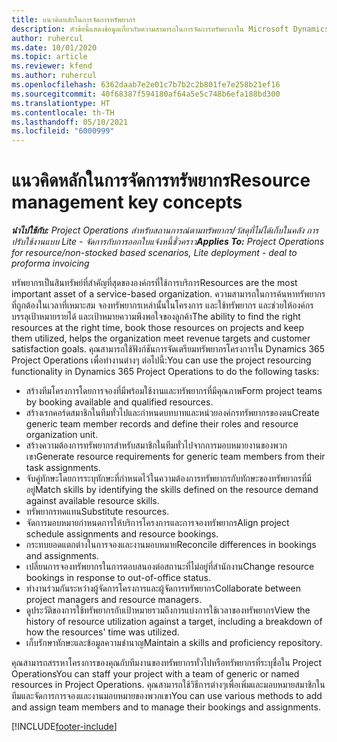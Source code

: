 ```yaml
---
title: แนวคิดหลักในการจัดการทรัพยากร
description: หัวข้อนี้แสดงข้อมูลเกี่ยวกับความสามารถในการจัดการทรัพยากรใน Microsoft Dynamics Project Operations
author: ruhercul
ms.date: 10/01/2020
ms.topic: article
ms.reviewer: kfend
ms.author: ruhercul
ms.openlocfilehash: 6362daab7e2e01c7b7b2c2b801fe7e258b21ef16
ms.sourcegitcommit: 40f68387f594180af64a5e5c748b6efa188bd300
ms.translationtype: HT
ms.contentlocale: th-TH
ms.lasthandoff: 05/10/2021
ms.locfileid: "6000999"
---
```

# <a name="resource-management-key-concepts"></a><span data-ttu-id="9abb7-103">แนวคิดหลักในการจัดการทรัพยากร</span><span class="sxs-lookup"><span data-stu-id="9abb7-103">Resource management key concepts</span></span>

<span data-ttu-id="9abb7-104">_**นำไปใช้กับ:** Project Operations สำหรับสถานการณ์ตามทรัพยากร/วัสดุที่ไม่ได้เก็บในคลัง การปรับใช้งานแบบ Lite - จัดการกับการออกใบแจ้งหนี้ชั่วคราว_</span><span class="sxs-lookup"><span data-stu-id="9abb7-104">_**Applies To:** Project Operations for resource/non-stocked based scenarios, Lite deployment - deal to proforma invoicing_</span></span>

<span data-ttu-id="9abb7-105">ทรัพยากรเป็นสินทรัพย์ที่สำคัญที่สุดขององค์กรที่ใช้การบริการ</span><span class="sxs-lookup"><span data-stu-id="9abb7-105">Resources are the most important asset of a service-based organization.</span></span> <span data-ttu-id="9abb7-106">ความสามารถในการค้นหาทรัพยากรที่ถูกต้องในเวลาที่เหมาะสม จองทรัพยากรเหล่านั้นในโครงการ และใช้ทรัพยากร และช่วยให้องค์กรบรรลุเป้าหมายรายได้ และเป้าหมายความพึงพอใจของลูกค้า</span><span class="sxs-lookup"><span data-stu-id="9abb7-106">The ability to find the right resources at the right time, book those resources on projects and keep them utilized, helps the organization meet revenue targets and customer satisfaction goals.</span></span> <span data-ttu-id="9abb7-107">คุณสามารถใช้ฟังก์ชันการจัดเตรียมทรัพยากรโครงการใน Dynamics 365 Project Operations เพื่อทำงานต่างๆ ต่อไปนี้:</span><span class="sxs-lookup"><span data-stu-id="9abb7-107">You can use the project resourcing functionality in Dynamics 365 Project Operations to do the following tasks:</span></span>

- <span data-ttu-id="9abb7-108">สร้างทีมโครงการโดยการจองที่มีพร้อมใช้งานและทรัพยากรที่มีคุณภาพ</span><span class="sxs-lookup"><span data-stu-id="9abb7-108">Form project teams by booking available and qualified resources.</span></span>
- <span data-ttu-id="9abb7-109">สร้างเรกคอร์ดสมาชิกในทีมทั่วไปและกำหนดบทบาทและหน่วยองค์กรทรัพยากรของตน</span><span class="sxs-lookup"><span data-stu-id="9abb7-109">Create generic team member records and define their roles and resource organization unit.</span></span>
- <span data-ttu-id="9abb7-110">สร้างความต้องการทรัพยากรสำหรับสมาชิกในทีมทั่วไปจากการมอบหมายงานของพวกเขา</span><span class="sxs-lookup"><span data-stu-id="9abb7-110">Generate resource requirements for generic team members from their task assignments.</span></span>
- <span data-ttu-id="9abb7-111">จับคู่ทักษะโดยการระบุทักษะที่กำหนดไว้ในความต้องการทรัพยากรกับทักษะของทรัพยากรที่มีอยู่</span><span class="sxs-lookup"><span data-stu-id="9abb7-111">Match skills by identifying the skills defined on the resource demand against available resource skills.</span></span>
- <span data-ttu-id="9abb7-112">ทรัพยากรทดแทน</span><span class="sxs-lookup"><span data-stu-id="9abb7-112">Substitute resources.</span></span>
- <span data-ttu-id="9abb7-113">จัดการมอบหมายกำหนดการให้บริการโครงการและการจองทรัพยากร</span><span class="sxs-lookup"><span data-stu-id="9abb7-113">Align project schedule assignments and resource bookings.</span></span>
- <span data-ttu-id="9abb7-114">กระทบยอดแตกต่างในการจองและงานมอบหมาย</span><span class="sxs-lookup"><span data-stu-id="9abb7-114">Reconcile differences in bookings and assignments.</span></span>
- <span data-ttu-id="9abb7-115">เปลี่ยนการจองทรัพยากรในการตอบสนองต่อสถานะที่ไม่อยู่ที่สำนักงาน</span><span class="sxs-lookup"><span data-stu-id="9abb7-115">Change resource bookings in response to out-of-office status.</span></span>
- <span data-ttu-id="9abb7-116">ทำงานร่วมกันระหว่างผู้จัดการโครงการและผู้จัดการทรัพยากร</span><span class="sxs-lookup"><span data-stu-id="9abb7-116">Collaborate between project managers and resource managers.</span></span>
- <span data-ttu-id="9abb7-117">ดูประวัติของการใช้ทรัพยากรกับเป้าหมายรวมถึงการแบ่งการใช้เวลาของทรัพยากร</span><span class="sxs-lookup"><span data-stu-id="9abb7-117">View the history of resource utilization against a target, including a breakdown of how the resources' time was utilized.</span></span>
- <span data-ttu-id="9abb7-118">เก็บรักษาทักษะและข้อมูลความชำนาญ</span><span class="sxs-lookup"><span data-stu-id="9abb7-118">Maintain a skills and proficiency repository.</span></span>


<span data-ttu-id="9abb7-119">คุณสามารถสรรหาโครงการของคุณกับทีมงานของทรัพยากรทั่วไปหรือทรัพยากรที่ระบุชื่อใน Project Operations</span><span class="sxs-lookup"><span data-stu-id="9abb7-119">You can staff your project with a team of generic or named resources in Project Operations.</span></span> <span data-ttu-id="9abb7-120">คุณสามารถใช้วิธีการต่างๆเพื่อเพิ่มและมอบหมายสมาชิกในทีมและจัดการการจองและงานมอบหมายของพวกเขา</span><span class="sxs-lookup"><span data-stu-id="9abb7-120">You can use various methods to add and assign team members and to manage their bookings and assignments.</span></span> 


[!INCLUDE[footer-include](../includes/footer-banner.md)]